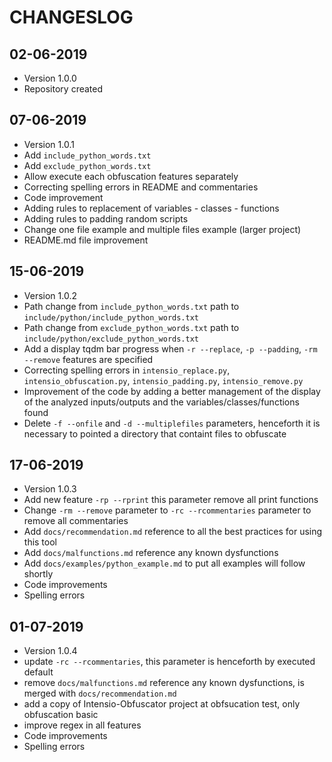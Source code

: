 # CHANGESLOG 

## 02-06-2019
- Version 1.0.0
- Repository created

## 07-06-2019
- Version 1.0.1
- Add `include_python_words.txt`
- Add `exclude_python_words.txt`
- Allow execute each obfuscation features separately
- Correcting spelling errors in README and commentaries
- Code improvement
- Adding rules to replacement of variables - classes - functions
- Adding rules to padding random scripts 
- Change one file example and multiple files example (larger project)
- README.md file improvement

## 15-06-2019
- Version 1.0.2
- Path change from `include_python_words.txt` path to `include/python/include_python_words.txt`
- Path change from `exclude_python_words.txt` path to `include/python/exclude_python_words.txt`
- Add a display tqdm bar progress  when  `-r --replace`, `-p --padding`, `-rm --remove` features are specified
- Correcting spelling errors in `intensio_replace.py`, `intensio_obfuscation.py`, `intensio_padding.py`, `intensio_remove.py`
- Improvement of the code by adding a better management of the display of the analyzed inputs/outputs and the variables/classes/functions found
- Delete `-f --onfile` and `-d --multiplefiles` parameters, henceforth it is necessary to pointed a directory that containt files to obfuscate


## 17-06-2019
- Version 1.0.3
- Add new feature `-rp --rprint` this parameter remove all print functions
- Change `-rm --remove` parameter to `-rc --rcommentaries` parameter to remove all commentaries
- Add `docs/recommendation.md` reference to all the best practices for using this tool
- Add `docs/malfunctions.md`  reference any known dysfunctions
- Add `docs/examples/python_example.md` to put all examples will follow shortly
- Code improvements
- Spelling errors

## 01-07-2019
- Version 1.0.4
- update `-rc --rcommentaries`, this parameter is henceforth by executed default
- remove `docs/malfunctions.md` reference any known dysfunctions, is merged with `docs/recommendation.md`
- add a copy of Intensio-Obfuscator project at obfsucation test, only obfuscation basic
- improve regex in all features 
- Code improvements
- Spelling errors
